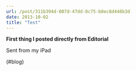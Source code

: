 ```yaml
---
url: /post/311b394d-007d-47dd-8c75-b8ec8d448b3d
date: 2013-10-02
title: "Test"
---
```


**First thing I posted directly from Editorial**



Sent from my iPad



(#blog)